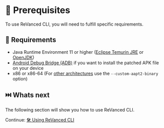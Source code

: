 # 💼 Prerequisites

To use ReVanced CLI, you will need to fulfill specific requirements.

## 🤝 Requirements

- Java Runtime Environment 11 or higher ([Eclipse Temurin JRE](https://adoptium.net/temurin/releases/?package=jre) or [OpenJDK](https://jdk.java.net/archive/))
- [Android Debug Bridge (ADB)](https://developer.android.com/studio/command-line/adb) if you want to install the patched APK file on your device
- x86 or x86-64 (For [other architectures](https://github.com/ReVanced/revanced-manager/tree/main/android/app/src/main/jniLibs) use the `--custom-aapt2-binary` option)

## ⏭️ Whats next

The following section will show you how to use ReVanced CLI.

Continue: [🛠️ Using ReVanced CLI](1_usage.md)
